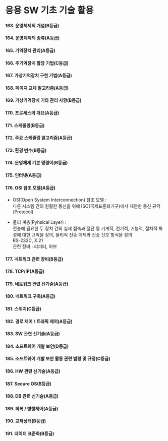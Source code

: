 # 응용 SW 기초 기술 활용

#### 163. 운영체제의 개념(B등급)

#### 164. 운영체제의 종류(A등급)

#### 165. 기억장치 관리(A등급)

#### 166. 주기억장치 할당 기법(C등급)

#### 167. 가상기억장치 구현 기법(A등급)

#### 168. 페이지 교체 알고리즘(A등급)

#### 169. 가상기억장치 기타 관리 사항(B등급)

#### 170. 프로세스의 개요(A등급)

#### 171. 스케줄링(B등급)

#### 172. 주요 스케줄링 알고리즘(A등급)

#### 173. 환경 변수(B등급)

#### 174. 운영체제 기본 명령어(B등급)

#### 175. 인터넷(A등급)

#### 176. OSI 참조 모델(A등급)

- OSI(Open System Interconnection) 참조 모델 : <br> 다른 시스템 간의 원활한 통신을 위해 ISO(국제표준화기구)에서 제안한 통신 규약(Protocol)

- 물리 계층(Pyhsical Layer) : <br> 전송에 필요한 두 장치 간의 실제 접속과 절단 등 기계적, 전기적, 기능적, 절차적 특성에 대한 규칙을 정의, 물리적 전송 매체와 전송 신호 방식을 정의 <br> RS-232C, X.21 <br> 관련 장비 : 리피터, 허브

#### 177. 네트워크 관련 장비(B등급)

#### 178. TCP/IP(A등급)

#### 179. 네트워크 관련 신기술(A등급)

#### 180. 네트워크 구축(A등급)

#### 181. 스위치(C등급)

#### 182. 경로 제어 / 트래픽 제어(A등급)

#### 183. SW 관련 신기술(A등급)

#### 184. 소프트웨어 개발 보안(D등급)

#### 185. 소프트웨어 개발 보안 활동 관련 법령 및 규정(C등급)

#### 186. HW 관련 신기술(A등급)

#### 187. Secure OS(B등급)

#### 188. DB 관련 신기술(A등급)

#### 189. 회복 / 병행제어(A등급)

#### 190. 교착상태(B등급)

#### 191. 데이터 표준화(B등급)
